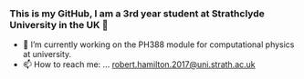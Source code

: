 ### This is my GitHub, I am a 3rd year student at Strathclyde University in the UK 👋



- 🔭 I’m currently working on the PH388 module for computational physics at university.
- 📫 How to reach me: ... robert.hamilton.2017@uni.strath.ac.uk
